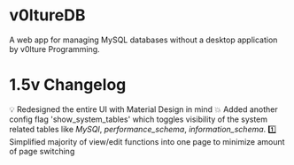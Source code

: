 # v0ltureDB
A web app for managing MySQL databases without a desktop application by v0lture Programming.

# 1.5v Changelog
:bulb: Redesigned the entire UI with Material Design in mind
:boom: Added another config flag 'show_system_tables' which toggles visibility of the system related tables like *MySQl*, *performance_schema*, *information_schema*.
:one: Simplified majority of view/edit functions into one page to minimize amount of page switching

